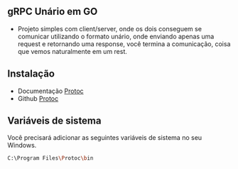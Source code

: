 ## gRPC Unário em GO

- Projeto simples com client/server, onde os dois conseguem se comunicar utilizando o formato unário, onde enviando apenas uma request e retornando uma response, você termina a comunicação, coisa que vemos naturalmente em um rest.


## Instalação 

- Documentação [Protoc](https://grpc.io/docs/protoc-installation/) 
- Github [Protoc](https://github.com/protocolbuffers/protobuf/releases/tag/v28.2)


## Variáveis de sistema

Você precisará adicionar as seguintes variáveis de sistema no seu Windows.

```bash
C:\Program Files\Protoc\bin
```